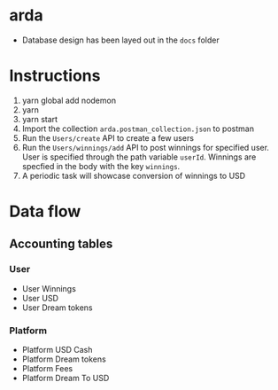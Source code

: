 # arda

- Database design has been layed out in the `docs` folder

# Instructions
1. yarn global add nodemon
2. yarn
3. yarn start
4. Import the collection `arda.postman_collection.json` to postman
5. Run the `Users/create` API to create a few users
6. Run the `Users/winnings/add` API to post winnings for specified user. User is 
		specified through the path variable `userId`. Winnings are specfied in the body
		with the key `winnings`.
7. A periodic task will showcase conversion of winnings to USD

# Data flow
## Accounting tables
### User
- User Winnings
- User USD
- User Dream tokens
### Platform
- Platform USD Cash
- Platform Dream tokens
- Platform Fees
- Platform Dream To USD